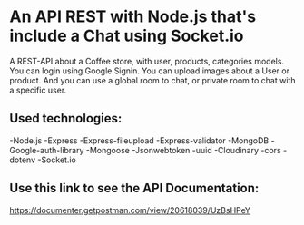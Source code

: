 # An API REST with Node.js that's include a Chat using Socket.io
A REST-API about a Coffee store, with user, products, categories models. You can login using Google Signin. You can upload images about a User or product. And you can use a global room to chat, or private room to chat with a specific user.

## Used technologies:
-Node.js
-Express
-Express-fileupload
-Express-validator
-MongoDB
-Google-auth-library
-Mongoose
-Jsonwebtoken
-uuid
-Cloudinary
-cors
-dotenv
-Socket.io

## Use this link to see the API Documentation:
https://documenter.getpostman.com/view/20618039/UzBsHPeY